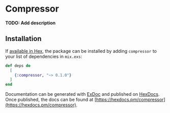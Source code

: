 # Compressor

**TODO: Add description**

## Installation

If [available in Hex](https://hex.pm/docs/publish), the package can be installed
by adding `compressor` to your list of dependencies in `mix.exs`:

```elixir
def deps do
  [
    {:compressor, "~> 0.1.0"}
  ]
end
```

Documentation can be generated with [ExDoc](https://github.com/elixir-lang/ex_doc)
and published on [HexDocs](https://hexdocs.pm). Once published, the docs can
be found at [https://hexdocs.pm/compressor](https://hexdocs.pm/compressor).

